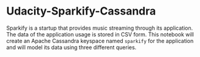 # Udacity-Sparkify-Cassandra
Sparkify is a startup that provides music streaming through its application. The data of the application usage is stored in CSV form. This notebook will create an Apache Cassandra keyspace named `sparkify` for the application and will model its data using three different queries.

